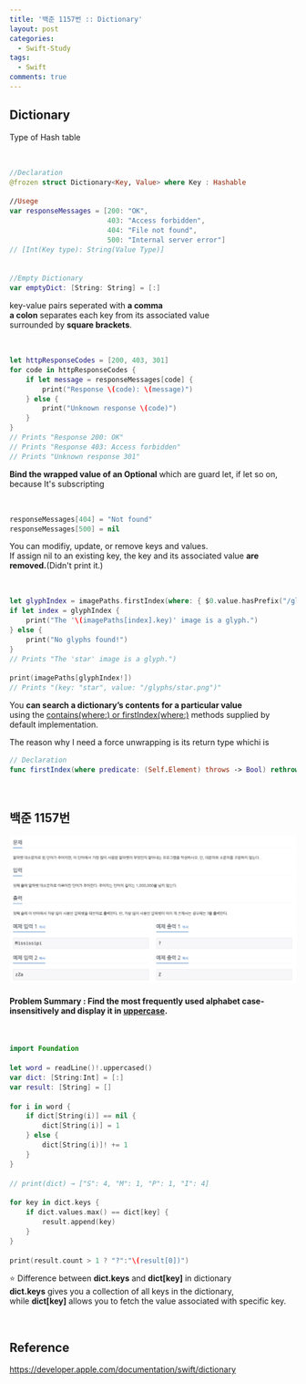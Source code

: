 ```yaml
---
title: '백준 1157번 :: Dictionary'
layout: post
categories:
  - Swift-Study
tags:
  - Swift
comments: true
---
```


## Dictionary

Type of Hash table

<br>

```swift
//Declaration
@frozen struct Dictionary<Key, Value> where Key : Hashable

//Usege
var responseMessages = [200: "OK",
                        403: "Access forbidden",
                        404: "File not found",
                        500: "Internal server error"]
// [Int(Key type): String(Value Type)]


//Empty Dictionary
var emptyDict: [String: String] = [:]

```

key-value pairs seperated with **a comma** <Br>
**a colon** separates each key from its associated value<br>
surrounded by **square brackets**. <br>

<br>

```Swift
let httpResponseCodes = [200, 403, 301]
for code in httpResponseCodes {
    if let message = responseMessages[code] {
        print("Response \(code): \(message)")
    } else {
        print("Unknown response \(code)")
    }
}
// Prints "Response 200: OK"
// Prints "Response 403: Access forbidden"
// Prints "Unknown response 301"
```

**Bind the wrapped value of an Optional** which are guard let, if let so on, because It's subscripting

<br>

```swift
responseMessages[404] = "Not found"
responseMessages[500] = nil
```

You can modifiy, update, or remove keys and values.<br>
If assign nil to an existing key, the key and its associated value **are removed.**(Didn't print it.) <br>

<br>

```swift
let glyphIndex = imagePaths.firstIndex(where: { $0.value.hasPrefix("/glyphs") })
if let index = glyphIndex {
    print("The '\(imagePaths[index].key)' image is a glyph.")
} else {
    print("No glyphs found!")
}
// Prints "The 'star' image is a glyph.")

print(imagePaths[glyphIndex!])
// Prints "(key: "star", value: "/glyphs/star.png")"
```

You **can search a dictionary’s contents for a particular value** <br>
using the <u>contains(where:) or firstIndex(where:)</u> methods supplied by default implementation. <br>

The reason why I need a force unwrapping is its return type whichi is

```Swift
// Declaration
func firstIndex(where predicate: (Self.Element) throws -> Bool) rethrows -> Self.Index?
```

<br>

## 백준 1157번

<img src="/assets/img/boj1157.png"/>

<br>

#### Problem Summary : Find the most frequently used alphabet case-insensitively and display it in <u>uppercase</u>.

<br>

```swift
import Foundation

let word = readLine()!.uppercased()
var dict: [String:Int] = [:]
var result: [String] = []

for i in word {
    if dict[String(i)] == nil {
        dict[String(i)] = 1
    } else {
        dict[String(i)]! += 1
    }
}

// print(dict) → ["S": 4, "M": 1, "P": 1, "I": 4]

for key in dict.keys {
    if dict.values.max() == dict[key] {
        result.append(key)
    }
}

print(result.count > 1 ? "?":"\(result[0])")
```

⭐️ Difference between **dict.keys** and **dict[key]** in dictionary<br>
**dict.keys** gives you a collection of all keys in the dictionary,<br>
while **dict[key]** allows you to fetch the value associated with specific key.<br>

<br>

## Reference <Br>

https://developer.apple.com/documentation/swift/dictionary
